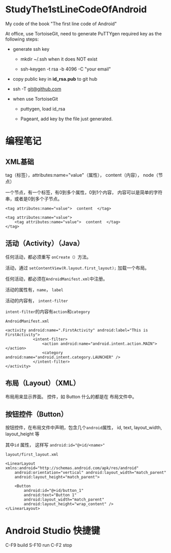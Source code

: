 # StudyThe1stLineCodeOfAndroid
My code of the book "The first line code of Android"

At office, use TortoiseGit, need to generate PuTTYgen required key as the following steps:

+ generate ssh key

    + mkdir ~/.ssh when it does NOT exist

    + ssh-keygen -t rsa -b 4096 -C "your email"

+ copy public key in **id_rsa.pub** to git hub

+  ssh -T git@github.com

+ when use TortoiseGit

    + puttygen, load  id_rsa
        
    + Pageant, add key by the file just generated.


#  编程笔记
## XML基础
tag（标签），attributes:name="value"（属性）， content（内容）， node（节点）

一个节点，有一个标签，有0到多个属性，0到1个内容， 内容可以是简单的字符串，或者是0到多个子节点。

```
<tag attributes:name="value">  content  </tag>

<tag attributes:name="value">  
    <tag attributes:name="value">  content  </tag>
</tag>
```

## 活动（Activity）（Java）
任何活动，都必须重写 `onCreate（）`方法。

活动，通过 `setContentView(R.layout.first_layout);` 加载一个布局。

任何活动，都必须在`AndroidManifest.xml`中注册。

活动的属性有，`name`， `label`

活动的内容有， `intent-filter`

`intent-filter`的内容有`action`和`category`

```
AndroidManifest.xml

<activity android:name=".FirstActivity" android:label="This is FirstActivity">
            <intent-filter>
                <action android:name="android.intent.action.MAIN"></action>
                <category android:name="android.intent.category.LAUNCHER" />
            </intent-filter>
</activity>
```

## 布局（Layout）（XML）
布局用来显示界面。 控件，如 Button 什么的都是在 布局文件中。

## 按钮控件（Button）
按钮控件，在布局文件中声明，包含几个`android`属性， id, text, layout_width, layout_height 等

其中`id` 属性， 这样写 `android:id="@+id/<name>"`


```
layout/first_layout.xml

<LinearLayout xmlns:android="http://schemas.android.com/apk/res/android"
    android:orientation="vertical" android:layout_width="match_parent"
    android:layout_height="match_parent">

    <Button
        android:id="@+id/button_1"
        android:text="Button 1"
        android:layout_width="match_parent"
        android:layout_height="wrap_content" />
</LinearLayout>
```


# Android Studio 快捷键
C-F9        build
S-F10		run
C-F2		stop

